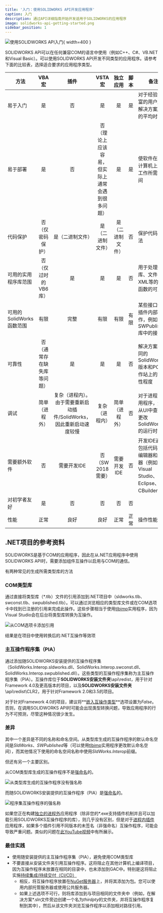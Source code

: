 ```yaml
---
title: '入门：使用SOLIDWORKS API开发应用程序'
caption: 入门
description: 通过API详细指南开始开发适用于SOLIDWORKS的应用程序
image: solidworks-api-getting-started.png
sidebar_position: 1
---
```

![使用SOLIDWORKS API入门](solidworks-api-getting-started.png){ width=400 }

SOLIDWORKS API可以在任何兼容COM的语言中使用（例如C++、C#、VB.NET和Visual Basic）。可以使用SOLIDWORKS API开发不同类型的应用程序。请参考下面的比较表，选择适合要求的应用程序类型。

|方法|VBA宏|插件|VSTA宏|独立应用|脚本|备注|
|------|:--------:|:-----:|:---------:|:----------:|:-----:|--------|
|易于入门|是|否|是|是|是|对于经验不丰富的用户启动解决方案所需的平均时间|
|易于部署|是|否|否（理论上应该容易，但实际上通常会遇到很多问题）|是|是|使软件在其他计算机上正常工作所需的时间|
|代码保护|否（仅密码保护）|是（二进制文件）|是（二进制文件）|是（二进制文件）|否|保护代码的方法|
|可用的实用程序库范围|否（仅过时的VB6库）|是|是|是|否|用于处理数据库、文件、XML等的实用函数的可用性|
|可用的SolidWorks函数范围|有限|完整|有限|有限|有限|某些接口仅在插件内部操作，例如SWPublished库中的接口|
|可靠性|否（通常存在缺失库等问题）|是|是|是|否|解决方案在不同的SolidWorks版本和PC工作站上的可靠性程度|
|调试|简单（进程外）|复杂（进程内）。由于需要重新启动插件/SolidWorks，因此重新启动速度较慢|复杂（进程内）|简单（进程外）|否|对于进程内应用程序，无法从UI中查看和更改SolidWorks的运行时|
|需要额外软件|否|需要开发IDE|否（SW 2018需要）|需要开发IDE|否|开发IDE通常包括代码文本编辑器和编译器（例如Visual Studio、Eclipse、CBuilder等）|
|对初学者友好|是|否|否|否|否||
|性能|正常|良好|良好|正常|正常|操作性能|

## .NET项目的参考资料

SOLIDWORKS是基于COM的应用程序，因此在从.NET应用程序中使用SOLIDWORKS API时，需要添加组件互操作以启用与COM的通信。

有两种常见的生成所需类型库的方法

### COM类型库

通过直接将类型库（*.tlb）文件的引用添加到.NET项目中（sldworks.tlb、swconst.tlb、swpublished.tlb）。可以通过浏览相应的类型库文件或在COM选项卡中找到已注册的引用来完成此操作。这些步骤相当于使用[tlbimp](https://docs.microsoft.com/en-us/dotnet/framework/tools/tlbimp-exe-type-library-importer)实用程序，因为Visual Studio会在后台将类型库转换为互操作。

![从COM选项卡添加引用](com-tab-references.png)

结果是在项目中使用转换后的.NET互操作等效项

### 主互操作程序集（PIA）

通过添加随SOLIDWORKS安装提供的互操作程序集（SolidWorks.Interop.sldworks.dll、SolidWorks.Interop.swconst.dll、SolidWorks.Interop.swpublished.dll）。这些类型的互操作程序集称为主互操作程序集（PIA）。互操作库位于**SOLIDWORKS安装文件夹**\api\redist，用于针对Framework 4.0及更高版本的项目，以及**SOLIDWORKS安装文件夹**\api\redist\CLR2，用于针对Framework 2.0和3.5的项目。

对于针对Framework 4.0的项目，建议将**[嵌入互操作类型](https://docs.microsoft.com/en-us/dotnet/framework/interop/type-equivalence-and-embedded-interop-types)**选项设置为*False*。
否则，在调用SOLIDWORKS API时可能会出现类型转换问题，导致应用程序的行为不可预测，尽管这种情况很少发生。

### 差异

其中一个差异是不同的名称和命名空间。从类型库生成的互操作程序的默认命名空间是*SldWorks*、*SWPublished*等（可以使用[tlbimp](https://docs.microsoft.com/en-us/dotnet/framework/tools/tlbimp-exe-type-library-importer)实用程序更改默认命名空间），而其他情况下使用的命名空间名称中使用*SldWorks.Interop*前缀。

但还有另一个主要区别。

从COM类型库生成的互操作程序不是[强命名](https://docs.microsoft.com/en-us/dotnet/standard/assembly/create-use-strong-named)的。

![从类型库生成的互操作程序没有强名称](com-strong-name-false.png)

而随SOLIDWORKS安装提供的互操作程序（PIA）是[强命名](https://docs.microsoft.com/en-us/dotnet/standard/assembly/create-use-strong-named)的。

![程序集互操作程序的强名称](net-strong-name-true.png)

如果您正在构建[独立的进程外](stand-alone)应用程序（除非您的*.exe支持插件机制并且可以加载引用SOLIDWORKS互操作程序的库），则几乎没有区别，但是对于[进程内插件](add-ins)应用程序，如果多个插件引用不同版本的未签名（非强命名）互操作程序，可能会导致严重问题。类似的问题在[此YouTube视频](https://www.youtube.com/watch?v=ZeWDoJ5TC7o)中有所展示。

### 最佳实践

* 使用随安装提供的主互操作程序集（PIA），避免使用COM类型库
* 不要直接从安装文件夹引用互操作程序。这将阻止在其他计算机上编译项目，因为互操作程序未放置在相同的目录中，也未添加到GAC中。特别是这将阻止实施[持续集成/持续交付（CI/CD）](https://blog.xarial.com/ci-cd/)
  * 相反，将互操作程序放置在[NuGet服务器](https://www.nuget.org/)上，并将其添加为包。您可以使用内部托管服务器或使用公共服务器。
  * 如果上述选项不可行，则将库添加到与项目相同的文件夹中（例如，在解决方案*.sln文件旁边创建一个名为*thirdpty*的文件夹，并将互操作程序复制到其中），然后从该文件夹浏览互操作程序以添加相对路径引用。